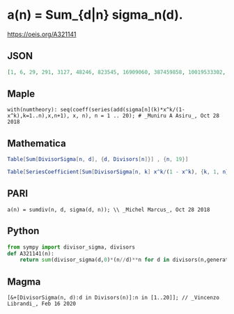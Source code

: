 # a\(n\) \= Sum\_\{d\|n\} sigma\_n\(d\)\.
https://oeis.org/A321141
## JSON
```JSON
[1, 6, 29, 291, 3127, 48246, 823545, 16909060, 387459858, 10019533302, 285311670613, 8920489178073, 302875106592255, 11113363271736486, 437893951444713443, 18447307036548136965, 827240261886336764179, 39346708467688595378892, 1978419655660313589123981]
```
## Maple
```Maple
with(numtheory): seq(coeff(series(add(sigma[n](k)*x^k/(1-x^k),k=1..n),x,n+1), x, n), n = 1 .. 20); # _Muniru A Asiru_, Oct 28 2018
```
## Mathematica
```Mathematica
Table[Sum[DivisorSigma[n, d], {d, Divisors[n]}] , {n, 19}]
```
```Mathematica
Table[SeriesCoefficient[Sum[DivisorSigma[n, k] x^k/(1 - x^k), {k, 1, n}], {x, 0, n}], {n, 19}]
```
## PARI
```PARI
a(n) = sumdiv(n, d, sigma(d, n)); \\ _Michel Marcus_, Oct 28 2018
```
## Python
```Python
from sympy import divisor_sigma, divisors
def A321141(n):
    return sum(divisor_sigma(d,0)*(n//d)**n for d in divisors(n,generator=True)) # _Chai Wah Wu_, Feb 15 2020
```
## Magma
```Magma
[&+[DivisorSigma(n, d):d in Divisors(n)]:n in [1..20]]; // _Vincenzo Librandi_, Feb 16 2020
```
